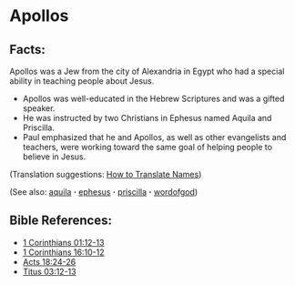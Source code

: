 # Apollos #

## Facts: ##

Apollos was a Jew from the city of Alexandria in Egypt who had a special ability in teaching people about Jesus.

* Apollos was well-educated in the Hebrew Scriptures and was a gifted speaker.
* He was instructed by two Christians in Ephesus named Aquila and Priscilla.
* Paul emphasized that he and Apollos, as well as other evangelists and teachers, were working toward the same goal of helping people to believe in Jesus.

(Translation suggestions: [How to Translate Names](https://git.door43.org/Door43/en-ta-translate-vol1/src/master/content/translate_names.md))

(See also: [aquila](../other/aquila.md) **·** [ephesus](../other/ephesus.md) **·** [priscilla](../other/priscilla.md) **·** [wordofgod](../kt/wordofgod.md))

## Bible References: ##

* [1 Corinthians 01:12-13](https://door43.org/en/bible/notes/1co/01/12)
* [1 Corinthians 16:10-12](https://door43.org/en/bible/notes/1co/16/10)
* [Acts 18:24-26](https://door43.org/en/bible/notes/act/18/24)
* [Titus 03:12-13](https://door43.org/en/bible/notes/tit/03/12)

